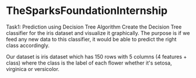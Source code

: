 # TheSparksFoundationInternship

Task1: Prediction using Decision Tree Algorithm 
Create the Decision Tree classifier for the iris dataset and visualize it graphically.
The purpose is if we feed any new data to this classifier, it would be able to predict the right class accordingly.

Our dataset is iris dataset which has 150 rows with 5 columns (4 features + class) where the class is the label of each flower whether it's setosa, virginica or versicolor. 
